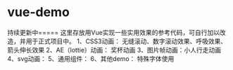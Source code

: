 # vue-demo
持续更新中=====
这里存放用Vue实现一些实用效果的参考代码，可自行加以改造，并用于正式项目中。
1、CSS3动画： 无缝滚动、数字滚动效果、呼吸效果、箭头伸长效果
2、AE（lottie）动画： 奖杯动画
3、图片帧动画：小人行走动画
4、svg动画：
5、通用组件：
6、其他demo： 特殊字体使用
